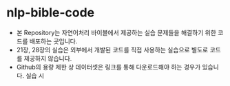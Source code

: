 # nlp-bible-code
- 본 Repository는 자연어처리 바이블에서 제공하는 실습 문제들을 해결하기 위한 코드를 배포하는 곳입니다.
- 21장, 28장의 실습은 외부에서 개발된 코드를 직접 사용하는 실습으로 별도로 코드를 제공하지 않습니다.
- Github의 용량 제한 상 데이터셋은 링크를 통해 다운로드해야 하는 경우가 있습니다. 실습 시 
